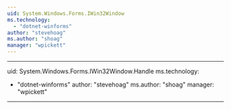 ```yaml
---
uid: System.Windows.Forms.IWin32Window
ms.technology: 
  - "dotnet-winforms"
author: "stevehoag"
ms.author: "shoag"
manager: "wpickett"
---
```


---
uid: System.Windows.Forms.IWin32Window.Handle
ms.technology: 
  - "dotnet-winforms"
author: "stevehoag"
ms.author: "shoag"
manager: "wpickett"
---
